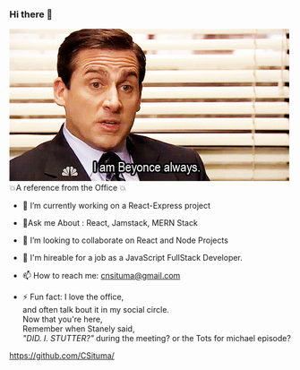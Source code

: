 ### Hi there 👋

![claragithub](https://github.com/CSituma/CSituma/blob/main/giphy.gif)
💥A reference from the Office 💥


- 🔭 I’m currently working on a React-Express project

- 🌱Ask me About : React, Jamstack, MERN Stack

- 👯 I’m looking to collaborate on React and Node Projects

- 🤔 I'm hireable for a job as a JavaScript FullStack Developer.

- 📫 How to reach me: cnsituma@gmail.com

- ⚡ Fun fact: I love the office, <br>
    and often talk bout it in my social circle.
    <br>
    Now that you're here,
    <br>
     Remember when Stanely said,<br>
     *"DID. I. STUTTER?"*  during the meeting?
     or the Tots for michael episode? 
     
https://github.com/CSituma/
